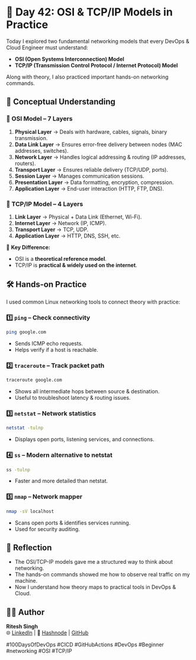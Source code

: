 # 🚀 Day 42: OSI & TCP/IP Models in Practice

Today I explored two fundamental networking models that every DevOps & Cloud Engineer must understand:
- **OSI (Open Systems Interconnection) Model**
- **TCP/IP (Transmission Control Protocol / Internet Protocol) Model**

Along with theory, I also practiced important hands-on networking commands.

## 🧠 Conceptual Understanding

### 🔹 OSI Model – 7 Layers
1. **Physical Layer** → Deals with hardware, cables, signals, binary transmission.
2. **Data Link Layer** → Ensures error-free delivery between nodes (MAC addresses, switches).
3. **Network Layer** → Handles logical addressing & routing (IP addresses, routers).
4. **Transport Layer** → Ensures reliable delivery (TCP/UDP, ports).
5. **Session Layer** → Manages communication sessions.
6. **Presentation Layer** → Data formatting, encryption, compression.
7. **Application Layer** → End-user interaction (HTTP, FTP, DNS).

### 🔹 TCP/IP Model – 4 Layers
1. **Link Layer** → Physical + Data Link (Ethernet, Wi-Fi).
2. **Internet Layer** → Network (IP, ICMP).
3. **Transport Layer** → TCP, UDP.
4. **Application Layer** → HTTP, DNS, SSH, etc.

📌 **Key Difference:**
- OSI is a **theoretical reference model**.
- TCP/IP is **practical & widely used on the internet**.

## 🛠️ Hands-on Practice

I used common Linux networking tools to connect theory with practice:

### 1️⃣ `ping` – Check connectivity
```bash
ping google.com
```
- Sends ICMP echo requests.
- Helps verify if a host is reachable.

### 2️⃣ `traceroute` – Track packet path
```bash
traceroute google.com
```
- Shows all intermediate hops between source & destination.
- Useful to troubleshoot latency & routing issues.

### 3️⃣ `netstat` – Network statistics
```bash
netstat -tulnp
```
- Displays open ports, listening services, and connections.

### 4️⃣ `ss` – Modern alternative to netstat
```bash
ss -tulnp
```
- Faster and more detailed than netstat.

### 5️⃣ `nmap` – Network mapper
```bash
nmap -sV localhost
```
- Scans open ports & identifies services running.
- Used for security auditing.

## 🔎 Reflection
- The OSI/TCP-IP models gave me a structured way to think about networking.
- The hands-on commands showed me how to observe real traffic on my machine.
- Now I understand how theory maps to practical tools in DevOps & Cloud.

## 👨‍💻 Author
**Ritesh Singh**  
🌐 [LinkedIn](https://www.linkedin.com/in/ritesh-singh-092b84340/) | 📝 [Hashnode](https://ritesh-devops.hashnode.dev/) | [GitHub](https://github.com/ritesh355/Devops-journal)

#100DaysOfDevOps #CICD #GitHubActions #DevOps #Beginner #networking #OSI #TCP/IP

